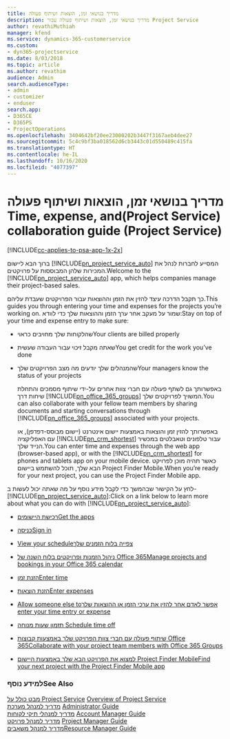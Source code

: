 ```yaml
---
title: ‏‫מדריך בנושאי זמן, הוצאות ושיתוף פעולה
description: מדריך בנושאי זמן, הוצאות ושיתוף פעולה עבור Project Service
author: revathiMuthiah
manager: kfend
ms.service: dynamics-365-customerservice
ms.custom:
- dyn365-projectservice
ms.date: 8/03/2018
ms.topic: article
ms.author: revathim
audience: Admin
search.audienceType:
- admin
- customizer
- enduser
search.app:
- D365CE
- D365PS
- ProjectOperations
ms.openlocfilehash: 3404642bf20ee23000202b3447f3167aeb4dee27
ms.sourcegitcommit: 5c4c9bf3ba018562d6cb3443c01d550489c415fa
ms.translationtype: HT
ms.contentlocale: he-IL
ms.lasthandoff: 10/16/2020
ms.locfileid: "4077397"
---
```

# <a name="time-expense-and-collaboration-guide-project-service"></a><span data-ttu-id="ee4ff-103">‬‏‫‏‫מדריך בנושאי זמן, הוצאות ושיתוף פעולה (Project Service)</span><span class="sxs-lookup"><span data-stu-id="ee4ff-103">Time, expense, and collaboration guide (Project Service)</span></span>

[!INCLUDE[cc-applies-to-psa-app-1x-2x](../includes/cc-applies-to-psa-app-1x-2x.md)]

<span data-ttu-id="ee4ff-104">ברוך הבא ליישום [!INCLUDE[pn_project_service_auto](../includes/pn-project-service-auto.md)] המסייע לחברות לנהל את המכירות שלהן המבוססות על פרויקטים.</span><span class="sxs-lookup"><span data-stu-id="ee4ff-104">Welcome to the [!INCLUDE[pn_project_service_auto](../includes/pn-project-service-auto.md)] app, which helps companies manage their project-based sales.</span></span> 
  
 <span data-ttu-id="ee4ff-105">כך תקבל הדרכה עיצד להזין את הזמן וההוצאות עבור הפרויקטים שעבדת עליהם.</span><span class="sxs-lookup"><span data-stu-id="ee4ff-105">This guides you through entering your time and expenses for the projects you’re working on.</span></span> <span data-ttu-id="ee4ff-106">שמור על מעקב אחר ערך הזמן וההוצאות שלך כדי לוודא:</span><span class="sxs-lookup"><span data-stu-id="ee4ff-106">Stay on top of your time and expense entry to make sure:</span></span>  
  
- <span data-ttu-id="ee4ff-107">שהלקוחות שלך מחויבים כראוי</span><span class="sxs-lookup"><span data-stu-id="ee4ff-107">Your clients are billed properly</span></span>  
  
- <span data-ttu-id="ee4ff-108">שאתה מקבל זיכוי עבור העבודה שעשית</span><span class="sxs-lookup"><span data-stu-id="ee4ff-108">You get credit for the work you’ve done</span></span>  
  
- <span data-ttu-id="ee4ff-109">שהמנהלים שלך יודעים מה מצב הפרויקטים שלך</span><span class="sxs-lookup"><span data-stu-id="ee4ff-109">Your managers know the status of your projects</span></span>  
  
  <span data-ttu-id="ee4ff-110">באפשרותך גם לשתף פעולה עם חברי צוות אחרים על-ידי שיתוף מסמכים והתחלת שיחות דרך [!INCLUDE[pn_office_365_groups](../includes/pn-office-365-groups.md)] המשויך לפרויקטים שלך.</span><span class="sxs-lookup"><span data-stu-id="ee4ff-110">You can also collaborate with your fellow team members by sharing documents and starting conversations through [!INCLUDE[pn_office_365_groups](../includes/pn-office-365-groups.md)] associated with your projects.</span></span>  
  
  <span data-ttu-id="ee4ff-111">באפשרותך להזין זמן והוצאות באמצעות יישום אינטרנט (יישום מבוסס-דפדפן), או עם האפליקציה [!INCLUDE[pn_crm_shortest](../includes/pn-crm-shortest.md)] עבור טלפונים וטאבלטים במכשיר הנייד שלך.</span><span class="sxs-lookup"><span data-stu-id="ee4ff-111">You can enter time and expenses through the web app (browser-based app), or with the [!INCLUDE[pn_crm_shortest](../includes/pn-crm-shortest.md)] for phones and tablets app on your mobile device.</span></span> <span data-ttu-id="ee4ff-112">כאשר תהיה מוכן לפרויקט הבא שלך, תוכל להשתמש ביישום Project Finder Mobile.</span><span class="sxs-lookup"><span data-stu-id="ee4ff-112">When you’re ready for your next project, you can use the Project Finder Mobile app.</span></span>  
  
<span data-ttu-id="ee4ff-113">לחץ על הקישור שבהמשך כדי לקבל מידע נוסף על מה שאתה יכול לעשות ב- [!INCLUDE[pn_project_service_auto](../includes/pn-project-service-auto.md)]:</span><span class="sxs-lookup"><span data-stu-id="ee4ff-113">Click on a link below to learn more about what you can do with [!INCLUDE[pn_project_service_auto](../includes/pn-project-service-auto.md)]:</span></span>  
  
-   [<span data-ttu-id="ee4ff-114">רכישת היישומים</span><span class="sxs-lookup"><span data-stu-id="ee4ff-114">Get the apps</span></span>](../psa/get-apps.md)  
  
-   [<span data-ttu-id="ee4ff-115">כניסה</span><span class="sxs-lookup"><span data-stu-id="ee4ff-115">Sign in</span></span>](../psa/sign-in.md)  
  
-   [<span data-ttu-id="ee4ff-116">‏‫צפייה בלוח הזמנים שלך</span><span class="sxs-lookup"><span data-stu-id="ee4ff-116">View your schedule</span></span>](../psa/view-schedule.md)  
  
-   [<span data-ttu-id="ee4ff-117">ניהול הזמנות ופרויקטים בלוח השנה של Office 365</span><span class="sxs-lookup"><span data-stu-id="ee4ff-117">Manage projects and bookings in your Office 365 calendar</span></span>](../psa/manage-project-bookings-office-365-calendar.md)  
  
-   [<span data-ttu-id="ee4ff-118">הזנת זמן</span><span class="sxs-lookup"><span data-stu-id="ee4ff-118">Enter time</span></span>](../psa/enter-time.md)  
  
-   [<span data-ttu-id="ee4ff-119">הזנת הוצאות</span><span class="sxs-lookup"><span data-stu-id="ee4ff-119">Enter expenses</span></span>](../psa/enter-expenses.md)  
  
-   [<span data-ttu-id="ee4ff-120">‏‫אפשר לאדם אחר להזין את ערכי הזמן או ההוצאות שלך</span><span class="sxs-lookup"><span data-stu-id="ee4ff-120">Allow someone else to enter your time entry or expense</span></span>](../psa/allow-someone-else-enter-time-entry-expense.md)  
  
-   [<span data-ttu-id="ee4ff-121">תזמון שעות מנוחה </span><span class="sxs-lookup"><span data-stu-id="ee4ff-121">Schedule time off</span></span>](../psa/schedule-time-off.md)  
  
-   [<span data-ttu-id="ee4ff-122">שיתוף פעולה עם חברי צוות הפרויקט שלך באמצעות קבוצות Office 365</span><span class="sxs-lookup"><span data-stu-id="ee4ff-122">Collaborate with your project team members with Office 365 Groups</span></span>](../psa/collaborate-project-team-members-office-365-groups.md)  
  
-   [<span data-ttu-id="ee4ff-123">למצוא את הפרויקט הבא שלך באמצעות היישום Project Finder Mobile</span><span class="sxs-lookup"><span data-stu-id="ee4ff-123">Find your next project with the Project Finder Mobile app</span></span>](../psa/find-next-project-finder-mobile-app.md)  
  
### <a name="see-also"></a><span data-ttu-id="ee4ff-124">למידע נוסף</span><span class="sxs-lookup"><span data-stu-id="ee4ff-124">See Also</span></span>  
 <span data-ttu-id="ee4ff-125">[מבט כולל על Project Service](../psa/overview.md) </span><span class="sxs-lookup"><span data-stu-id="ee4ff-125">[Overview of Project Service](../psa/overview.md) </span></span>  
 <span data-ttu-id="ee4ff-126">[מדריך למנהל מערכת](../psa/admin-guide.md) </span><span class="sxs-lookup"><span data-stu-id="ee4ff-126">[Administrator Guide](../psa/admin-guide.md) </span></span>  
 <span data-ttu-id="ee4ff-127">[מדריך למנהלי תיקי לקוחות](../psa/account-manager-guide.md) </span><span class="sxs-lookup"><span data-stu-id="ee4ff-127">[Account Manager Guide](../psa/account-manager-guide.md) </span></span>  
 <span data-ttu-id="ee4ff-128">[מדריך למנהל פרויקט](../psa/project-manager-guide.md) </span><span class="sxs-lookup"><span data-stu-id="ee4ff-128">[Project Manager Guide](../psa/project-manager-guide.md) </span></span>  
 [<span data-ttu-id="ee4ff-129">מדריך למנהל משאבים</span><span class="sxs-lookup"><span data-stu-id="ee4ff-129">Resource Manager Guide</span></span>](../psa/resource-manager-guide.md)   
